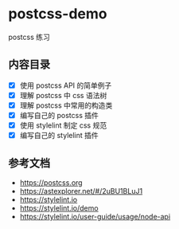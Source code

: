 # postcss-demo

postcss 练习

## 内容目录

- [x] 使用 postcss API 的简单例子
- [x] 理解 postcss 中 css 语法树
- [x] 理解 postcss 中常用的构造类
- [x] 编写自己的 postcss 插件
- [x] 使用 stylelint 制定 css 规范
- [x] 编写自己的 stylelint 插件

## 参考文档

- https://postcss.org
- https://astexplorer.net/#/2uBU1BLuJ1
- https://stylelint.io
- https://stylelint.io/demo
- https://stylelint.io/user-guide/usage/node-api